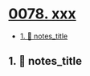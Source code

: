 # [0078. xxx](https://github.com/Tdahuyou/TNotes.nodejs/tree/main/notes/0078.%20xxx)

<!-- region:toc -->

- [1. 📒 notes_title](#1--notes_title)

<!-- endregion:toc -->

## 1. 📒 notes_title

